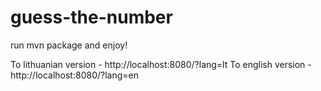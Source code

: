 # guess-the-number

run mvn package and enjoy!

To lithuanian version - http://localhost:8080/?lang=lt
To english version - http://localhost:8080/?lang=en
